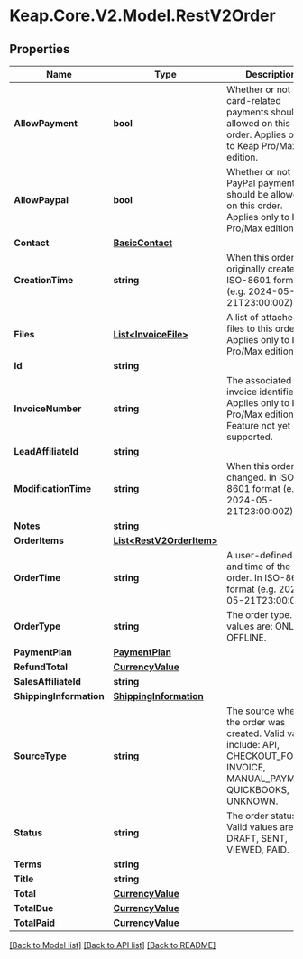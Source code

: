# Keap.Core.V2.Model.RestV2Order

## Properties

Name | Type | Description | Notes
------------ | ------------- | ------------- | -------------
**AllowPayment** | **bool** | Whether or not card-related payments should be allowed on this order. Applies only to Keap Pro/Max edition. | [optional] 
**AllowPaypal** | **bool** | Whether or not PayPal payments should be allowed on this order. Applies only to Keap Pro/Max edition. | [optional] 
**Contact** | [**BasicContact**](BasicContact.md) |  | [optional] 
**CreationTime** | **string** | When this order was originally created. In ISO-8601 format (e.g. 2024-05-21T23:00:00Z) | [optional] 
**Files** | [**List&lt;InvoiceFile&gt;**](InvoiceFile.md) | A list of attached files to this order. Applies only to Keap Pro/Max edition. | [optional] 
**Id** | **string** |  | [optional] 
**InvoiceNumber** | **string** | The associated invoice identifier. Applies only to Keap Pro/Max edition. Feature not yet supported. | [optional] 
**LeadAffiliateId** | **string** |  | [optional] 
**ModificationTime** | **string** | When this order was changed. In ISO-8601 format (e.g. 2024-05-21T23:00:00Z) | [optional] 
**Notes** | **string** |  | [optional] 
**OrderItems** | [**List&lt;RestV2OrderItem&gt;**](RestV2OrderItem.md) |  | [optional] 
**OrderTime** | **string** | A user-defined date and time of the order. In ISO-8601 format (e.g. 2024-05-21T23:00:00Z) | [optional] 
**OrderType** | **string** | The order type. Valid values are: ONLINE, OFFLINE. | [optional] 
**PaymentPlan** | [**PaymentPlan**](PaymentPlan.md) |  | [optional] 
**RefundTotal** | [**CurrencyValue**](CurrencyValue.md) |  | [optional] 
**SalesAffiliateId** | **string** |  | [optional] 
**ShippingInformation** | [**ShippingInformation**](ShippingInformation.md) |  | [optional] 
**SourceType** | **string** | The source where the order was created. Valid values include: API, CHECKOUT_FORM, INVOICE, MANUAL_PAYMENT, QUICKBOOKS, UNKNOWN. | [optional] 
**Status** | **string** | The order status. Valid values are: DRAFT, SENT, VIEWED, PAID. | [optional] 
**Terms** | **string** |  | [optional] 
**Title** | **string** |  | [optional] 
**Total** | [**CurrencyValue**](CurrencyValue.md) |  | [optional] 
**TotalDue** | [**CurrencyValue**](CurrencyValue.md) |  | [optional] 
**TotalPaid** | [**CurrencyValue**](CurrencyValue.md) |  | [optional] 

[[Back to Model list]](../README.md#documentation-for-models) [[Back to API list]](../README.md#documentation-for-api-endpoints) [[Back to README]](../README.md)

